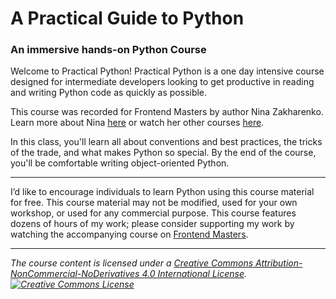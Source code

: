 # A Practical Guide to Python

### An immersive hands-on Python Course

Welcome to Practical Python! Practical Python is a one day intensive course designed for intermediate developers looking to get productive in reading and writing Python code as quickly as possible. 

This course was recorded for Frontend Masters by author Nina Zakharenko. Learn more about Nina [here](https://www.nnja.io/page/about/) or watch her other courses [here](http://nina.to/courses).

In this class, you'll learn all about conventions and best practices, the tricks of the trade, and what makes Python so special. By the end of the course, you'll be comfortable writing object-oriented Python.

----

I’d like to encourage individuals to learn Python using this course material for free. This course material may not be modified, used for your own workshop, or used for any commercial purpose. This course features dozens of hours of my work; please consider supporting my work by watching the accompanying course on [Frontend Masters](https://frontendmasters.com/teachers/nina-zakharenko/).

----

*The course content is licensed under a <a rel="license" href="http://creativecommons.org/licenses/by-nc-nd/4.0/">Creative Commons Attribution-NonCommercial-NoDerivatives 4.0 International License</a>.<a rel="license" href="http://creativecommons.org/licenses/by-nc-nd/4.0/"><img alt="Creative Commons License" style="border-width:0" src="https://i.creativecommons.org/l/by-nc-nd/4.0/88x31.png" /></a>*